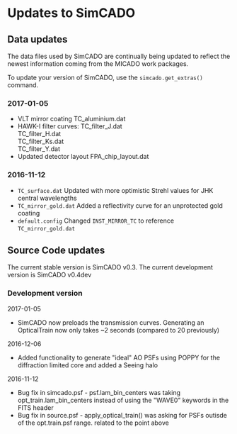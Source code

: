 # Updates to SimCADO

## Data updates
The data files used by SimCADO are continually being updated to reflect the newest information coming from the MICADO work packages. 

To update your version of SimCADO, use the `simcado.get_extras()` command.

### 2017-01-05
* VLT mirror coating
        TC_aluminium.dat        
* HAWK-I filter curves: 
        TC_filter_J.dat         
        TC_filter_H.dat         
        TC_filter_Ks.dat        
        TC_filter_Y.dat         
* Updated detector layout
        FPA_chip_layout.dat     


### 2016-11-12
* `TC_surface.dat` 
  Updated with more optimistic Strehl values for JHK central wavelengths
* `TC_mirror_gold.dat`
  Added a reflectivity curve for an unprotected gold coating
* `default.config`
  Changed `INST_MIRROR_TC` to reference `TC_mirror_gold.dat`


## Source Code updates
The current stable version is SimCADO v0.3. The current development version is SimCADO v0.4dev

### Development version
2017-01-05
* SimCADO now preloads the transmission curves. Generating an OpticalTrain now only takes ~2 seconds (compared to 20 previously)

2016-12-06
* Added functionality to generate "ideal" AO PSFs using POPPY for the diffraction limited core and added a Seeing halo

2016-11-12
* Bug fix in simcado.psf - psf.lam_bin_centers was taking opt_train.lam_bin_centers instead of using the "WAVE0" keywords in the FITS header
* Bug fix in source.psf - apply_optical_train() was asking for PSFs outisde of the opt.train.psf range. related to the point above